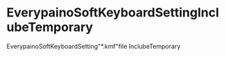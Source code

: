 # EverypainoSoftKeyboardSettingInclubeTemporary
EverypainoSoftKeyboardSetting"*.kmf"file InclubeTemporary
